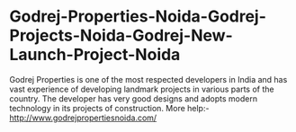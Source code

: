 # Godrej-Properties-Noida-Godrej-Projects-Noida-Godrej-New-Launch-Project-Noida
Godrej Properties is one of the most respected developers in India and has vast experience of developing landmark projects in various parts of the country. The developer has very good designs and adopts modern technology in its projects of construction.   More help:-http://www.godrejpropertiesnoida.com/
